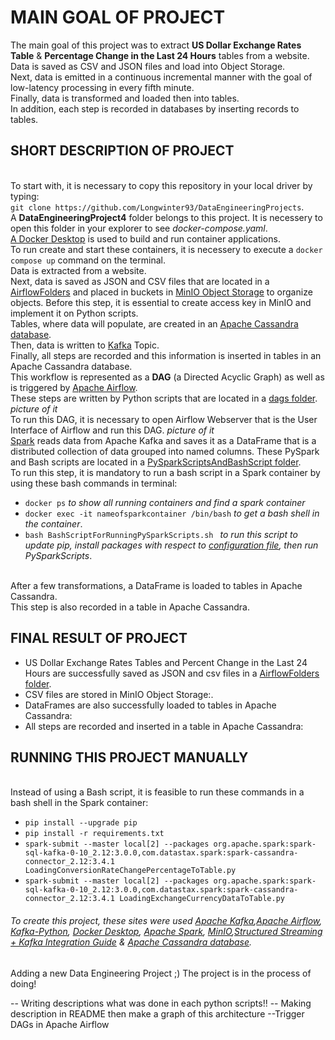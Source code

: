 # MAIN GOAL OF PROJECT
The main goal of this project was to extract **US Dollar Exchange Rates Table** & **Percentage Change in the Last 24 Hours** tables from a website. <br />Data is saved as CSV and JSON files and load into Object Storage. <br />Next, data is emitted in a continuous incremental manner with the goal of low-latency processing in every fifth minute.
<br />Finally, data is transformed and loaded then into tables. <br />In addition, each step is recorded in databases by inserting records to tables.

## SHORT DESCRIPTION OF PROJECT
<br /> To start with, it is necessary to copy this repository in your local driver by typing:
<br /> ```git clone https://github.com/Longwinter93/DataEngineeringProjects```. 
<br /> A **DataEngineeringProject4** folder belongs to this project. It is necessery to open this folder in your explorer to see _docker-compose.yaml_.
<br /> [A Docker Desktop](https://www.docker.com/products/docker-desktop/) is used to build and run container applications.
<br /> To run create and start these containers, it is necessery to execute a `docker compose up` command on the terminal.
<br />Data is extracted from a website. <br />Next, data is saved as JSON and CSV files that are located in a [AirflowFolders](https://github.com/Longwinter93/DataEngineeringProjects/tree/main/DataEngineeringProject4/AirflowFolders) and placed in buckets in [MinIO Object Storage](https://min.io/) to organize objects. Before this step, it is essential to create access key in MinIO and implement it on Python scripts.<br />Tables, where data will populate, are created in an [Apache Cassandra database](https://cassandra.apache.org/_/index.html).
<br />Then, data is written to [Kafka](https://kafka.apache.org/) Topic. <br />Finally, all steps are recorded and this information is inserted in tables in an Apache Cassandra database. <br />This workflow is represented as a **DAG** (a Directed Acyclic Graph) as well as is triggered by [Apache Airflow](https://airflow.apache.org/). <br />These steps are written by Python scripts that are located in a [dags folder](https://github.com/Longwinter93/DataEngineeringProjects/tree/main/DataEngineeringProject4/dags). 
_picture of it_
<br /> To run this DAG, it is necessary to open Airflow Webserver that is the User Interface of Airflow and run this DAG.
_picture of it_
<br />[Spark](https://spark.apache.org/) reads data from Apache Kafka and saves it as a DataFrame that is a distributed collection of data grouped into named columns. These PySpark and Bash scripts are located in a [PySparkScriptsAndBashScript folder](https://github.com/Longwinter93/DataEngineeringProjects/tree/main/DataEngineeringProject4/PySparkScriptsAndBashScript). 
<br />To run this step, it is mandatory to run a bash script in a Spark container by using these bash commands in terminal:
- ```docker ps``` _to show all running containers and find a spark container_
- ```docker exec -it nameofsparkcontainer /bin/bash``` _to get a bash shell in the container_.
- ```bash BashScriptForRunningPySparkScripts.sh ``` _to run this script to update pip, install packages with respect to [configuration file](https://github.com/Longwinter93/DataEngineeringProjects/blob/main/DataEngineeringProject4/requirements.txt), then run PySparkScripts_.

<br /> After a few transformations, a DataFrame is loaded to tables in Apache Cassandra.
<br /> This step is also recorded in a table in Apache Cassandra.

## FINAL RESULT OF PROJECT
- US Dollar Exchange Rates Tables and Percent Change in the Last 24 Hours are successfully saved as JSON and csv files in a [AirflowFolders folder](https://github.com/Longwinter93/DataEngineeringProjects/tree/main/DataEngineeringProject4/AirflowFolders).
- CSV files are stored in MinIO Object Storage:.
- DataFrames are also successfully loaded to tables in Apache Cassandra:
- All steps are recorded and inserted in a table in Apache Cassandra:

## RUNNING THIS PROJECT MANUALLY
<br />Instead of using a Bash script, it is feasible to run these commands in a bash shell in the Spark container:
- ```pip install --upgrade pip```
- ```pip install -r requirements.txt```
- ```spark-submit --master local[2] --packages org.apache.spark:spark-sql-kafka-0-10_2.12:3.0.0,com.datastax.spark:spark-cassandra-connector_2.12:3.4.1 LoadingConversionRateChangePercentageToTable.py```
- ```spark-submit --master local[2] --packages org.apache.spark:spark-sql-kafka-0-10_2.12:3.0.0,com.datastax.spark:spark-cassandra-connector_2.12:3.4.1 LoadingExchangeCurrencyDataToTable.py```

###### To create this project, these sites were used [Apache Kafka](https://kafka.apache.org/),[Apache Airflow](https://airflow.apache.org/), [Kafka-Python](https://kafka-python.readthedocs.io/en/master/), [Docker Desktop](https://www.docker.com/products/docker-desktop/), [Apache Spark](https://spark.apache.org/), [MinIO](https://min.io/),[Structured Streaming + Kafka Integration Guide](https://spark.apache.org/docs/latest/structured-streaming-kafka-integration.html) & [Apache Cassandra database](https://cassandra.apache.org/_/index.html).


Adding a new Data Engineering Project ;) 
The project is in the process of doing!

-- Writing descriptions what was done in each python scripts!!
-- Making description in README then make a graph of this architecture
--Trigger DAGs in Apache Airflow


